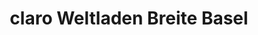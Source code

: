 ---
title: "claro Weltladen Breite Basel"
url: /basel/claro-weltladen-breite-basel/
shop: Allgemein
---